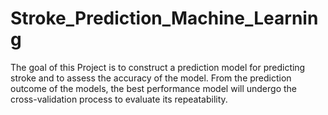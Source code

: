 # Stroke_Prediction_Machine_Learning
The goal of this Project is to construct a prediction model for predicting stroke and to assess the accuracy of the model. From the prediction outcome of the models, the best performance model will undergo the cross-validation process to evaluate its repeatability.
